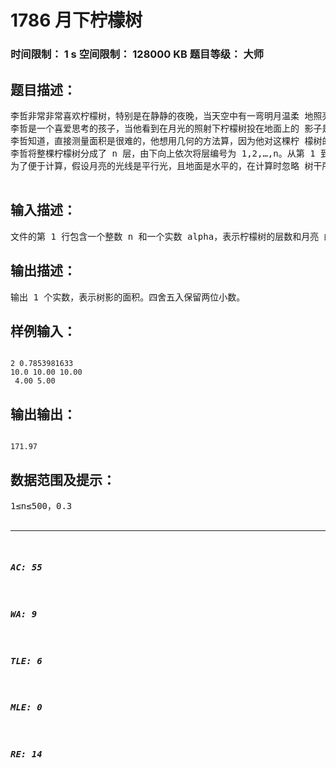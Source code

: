 # 1786 月下柠檬树   
### 时间限制： 1 s     空间限制： 128000 KB     题目等级： 大师  
## 题目描述：  

<pre>
李哲非常非常喜欢柠檬树，特别是在静静的夜晚，当天空中有一弯明月温柔 地照亮地面上的景物时，他必会悠闲地坐在他亲手植下的那棵柠檬树旁，独自思 索着人生的哲理。   
李哲是一个喜爱思考的孩子，当他看到在月光的照射下柠檬树投在地面上的 影子是如此的清晰，马上想到了一个问题：树影的面积是多大呢？   
李哲知道，直接测量面积是很难的，他想用几何的方法算，因为他对这棵柠 檬树的形状了解得非常清楚，而且想好了简化的方法。   
李哲将整棵柠檬树分成了 n 层，由下向上依次将层编号为 1,2,…,n。从第 1 到 n-1 层，每层都是一个圆台型，第 n 层(最上面一层)是圆锥型。对于圆台型， 其上下底面都是水平的圆。对于相邻的两个圆台，上层的下底面和下层的上底面 重合。第 n 层(最上面一层)圆锥的底面就是第 n-1 层圆台的上底面。所有的底面 的圆心(包括树顶)处在同一条与地面垂直的直线上。李哲知道每一层的高度为 h1,h2,…,hn，第 1 层圆台的下底面距地面的高度为 h0，以及每层的下底面的圆的 半径 r1,r2,…,rn。李哲用熟知的方法测出了月亮的光线与地面的夹角为 alpha。
为了便于计算，假设月亮的光线是平行光，且地面是水平的，在计算时忽略 树干所产生的影子。李哲当然会算了，但是他希望你也来练练手。 

</pre>
  
  
## 输入描述：  

<pre>
文件的第 1 行包含一个整数 n 和一个实数 alpha，表示柠檬树的层数和月亮 的光线与地面夹角(单位为弧度)。 第 2 行包含 n+1 个实数 h0,h1,h2,…,hn，表示树离地的高度和每层的高度。 第 3 行包含 n 个实数 r1,r2,…,rn，表示柠檬树每层下底面的圆的半径。 上述输入文件中的数据，同一行相邻的两个数之间用一个空格分隔。 输入的所有实数的小数点后可能包含 1 至 10 位有效数字。 
</pre>
  
  
## 输出描述：  

<pre>
输出 1 个实数，表示树影的面积。四舍五入保留两位小数。
</pre>
  
  
## 样例输入：  

<pre><code>
2 0.7853981633 
10.0 10.00 10.00
 4.00 5.00
</code></pre>
  
  
## 输出输出：  

<pre><code>
171.97
</code></pre>
  
  
## 数据范围及提示：  

<pre>
1≤n≤500，0.3<alpha<π/2，0<hi≤100，0<ri≤100。
10%的数据中，n=1。
30%的数据中，n≤2。
60%的数据中，n≤20。
100%的数据中，n≤500。 
</pre>
  
  
***  

##### AC: 55  
##### WA: 9  
##### TLE: 6  
##### MLE: 0  
##### RE: 14  
